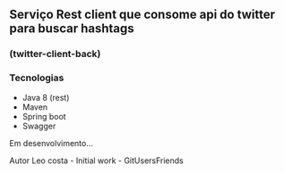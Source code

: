 ## Serviço Rest client que consome api do twitter para buscar hashtags
### (twitter-client-back)


### Tecnologias

- Java 8 (rest)
- Maven
- Spring boot
- Swagger

Em desenvolvimento...

Autor
Leo costa - Initial work - GitUsersFriends
